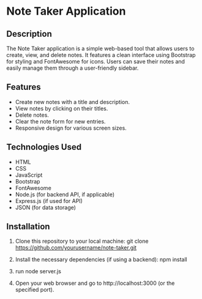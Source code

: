 # Note Taker Application

## Description

The Note Taker application is a simple web-based tool that allows users to create, view, and delete notes. It features a clean interface using Bootstrap for styling and FontAwesome for icons. Users can save their notes and easily manage them through a user-friendly sidebar.

## Features

- Create new notes with a title and description.
- View notes by clicking on their titles.
- Delete notes.
- Clear the note form for new entries.
- Responsive design for various screen sizes.

## Technologies Used

- HTML
- CSS
- JavaScript
- Bootstrap
- FontAwesome
- Node.js (for backend API, if applicable)
- Express.js (if used for API)
- JSON (for data storage)

## Installation

1. Clone this repository to your local machine:
   git clone https://github.com/yourusername/note-taker.git

2. Install the necessary dependencies (if using a backend):
    npm install

3. run node server.js

4. Open your web browser and go to http://localhost:3000 (or the specified port).

